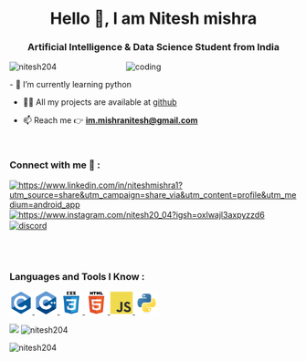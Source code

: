 <h1 align="center">Hello 👋, I am Nitesh mishra </h1>

<h3 align="center">  Artificial Intelligence & Data Science Student from India </h3>
<img align="right"alt="coding"width="300"src="https://media.giphy.com/media/M9gbBd9nbDrOTu1Mqx/giphy.gif"
<p align="left"> <img src="https://komarev.com/ghpvc/?username=nitesh204&label=Profile%20views&color=0e75b6&style=flat" alt="nitesh204" /> </p>


<p>
- 🌱 I’m currently learning python
 
- 👨‍💻 All my projects are available at [github](https://github.com/nitesh204)
  
- 📫 Reach me 👉 **im.mishranitesh@gmail.com**

</p>
<br>


<h3 align="left">Connect with me 🤝 : </h3>
<p align="left">
<a href="https://www.linkedin.com/in/niteshmishra1?utm_source=share&utm_campaign=share_via&utm_content=profile&utm_medium=android_app" target="blank"><img align="center" src="https://raw.githubusercontent.com/rahuldkjain/github-profile-readme-generator/master/src/images/icons/Social/linked-in-alt.svg" alt="https://www.linkedin.com/in/niteshmishra1?utm_source=share&utm_campaign=share_via&utm_content=profile&utm_medium=android_app" height="30" width="40" /></a>
<a href="https://www.instagram.com/nitesh20_04?igsh=oxlwajl3axpyzzd6" target="blank"><img align="center" src="https://raw.githubusercontent.com/rahuldkjain/github-profile-readme-generator/master/src/images/icons/Social/instagram.svg" alt="https://www.instagram.com/nitesh20_04?igsh=oxlwajl3axpyzzd6" height="30" width="40" /></a>
 <a href="https://discordapp.com/users/1268522091616141446" target="_blank"><img align="center" src="https://skillicons.dev/icons?i=discord" alt="discord" height="50" width="50" /></a>
  
</p>
<br></br>
<h3 align="left">Languages and Tools I Know : </h3>
<p align="left"> <a href="https://www.cprogramming.com/" target="_blank" rel="noreferrer"> <img src="https://raw.githubusercontent.com/devicons/devicon/master/icons/c/c-original.svg" alt="c" width="40" height="40"/> </a> <a href="https://www.w3schools.com/cpp/" target="_blank" rel="noreferrer"> <img src="https://raw.githubusercontent.com/devicons/devicon/master/icons/cplusplus/cplusplus-original.svg" alt="cplusplus" width="40" height="40"/> </a> <a href="https://www.w3schools.com/css/" target="_blank" rel="noreferrer"> <img src="https://raw.githubusercontent.com/devicons/devicon/master/icons/css3/css3-original-wordmark.svg" alt="css3" width="40" height="40"/> </a> <a href="https://www.w3.org/html/" target="_blank" rel="noreferrer"> <img src="https://raw.githubusercontent.com/devicons/devicon/master/icons/html5/html5-original-wordmark.svg" alt="html5" width="40" height="40"/> </a> <a href="https://developer.mozilla.org/en-US/docs/Web/JavaScript" target="_blank" rel="noreferrer"> <img src="https://raw.githubusercontent.com/devicons/devicon/master/icons/javascript/javascript-original.svg" alt="javascript" width="40" height="40"/> </a> <a href="https://www.python.org" target="_blank" rel="noreferrer"> <img src="https://raw.githubusercontent.com/devicons/devicon/master/icons/python/python-original.svg" alt="python" width="40" height="40"/> </a> </p>

<p> <img src=https://github-readme-stats.vercel.app/api?username=nitesh204&show_icons=true /> 
 
 <img src="https://github-readme-stats.anuraghazra1.vercel.app/api/top-langs/?username=nitesh204&theme=light&no-bg=true&no-frame=true&langs_count=8&hide=scss,css,html&layout=donut-vertical" alt="nitesh204" style="height: 196px;" />

</p>


<p><img align="left" src="https://github-readme-streak-stats.herokuapp.com/?user=nitesh204&" alt="nitesh204" /></p>

